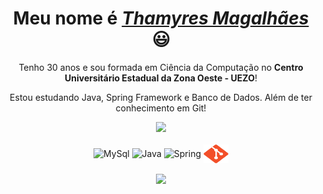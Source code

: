 <div>
  <h1 align="center"> Meu nome é <a href="https:/www.linkedin.com/in/thamyres-alves/"><i>Thamyres Magalhães</i></a> 😃️</h1>
  <p align="center">Tenho 30 anos e sou formada em Ciência da Computação no <b>Centro Universitário Estadual da Zona Oeste - UEZO</b>!
  </a><br>
  <p align="center">Estou estudando Java, Spring Framework e Banco de Dados. Além de ter conhecimento em Git!</h2>
</div>

<div align="center">
     <img height="150em" src="https://github-readme-stats.vercel.app/api/top-langs/?username=Thamyresarm&theme=codeSTACKr&hide_border=false&&layout=compact"/>
  </a>
</div>

<div align="center" valign="top"><br>
  <img align="center" alt="MySql" height="40" width="50" src="https://cdn.jsdelivr.net/gh/devicons/devicon/icons/mysql/mysql-original-wordmark.svg" />
  <img align="center" alt="Java" height="30" width="40"src="https://cdn.jsdelivr.net/gh/devicons/devicon/icons/java/java-original.svg" />
  <img align="center" alt="Spring" height="30" width="40"src="https://github.com/get-icon/geticon/raw/master/icons/spring.svg" />
  <img align="center" alt="git" height="30" width="40" src="https://raw.githubusercontent.com/devicons/devicon/master/icons/git/git-original.svg">
  </div><br>

<div align="center">
  <a href="https://www.linkedin.com/in/thamyres-alves/" target="_blank"><img src="https://img.shields.io/badge/-LinkedIn-%230077B5?style=for-the-badge&logo=linkedin&logoColor=white" target="_blank"></a>
</div>

